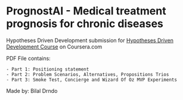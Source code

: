 # PrognostAI - Medical treatment prognosis for chronic diseases

Hypotheses Driven Development submission for [Hypotheses Driven Development Course](https://www.coursera.org/learn/uva-darden-agile-testing) on Coursera.com

PDF File contains:

    - Part 1: Positioning statement
    - Part 2: Problem Scenarios, Alternatives, Propositions Trios
    - Part 3: Smoke Test, Concierge and Wizard Of Oz MVP Experiments

Made by: Bilal Drndo

